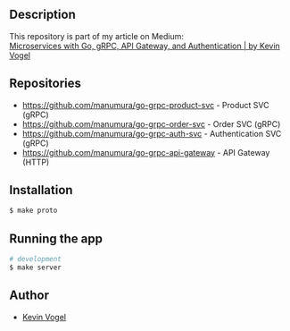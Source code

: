 ## Description

This repository is part of my article on Medium:  
[Microservices with Go, gRPC, API Gateway, and Authentication | by Kevin Vogel](https://levelup.gitconnected.com/microservices-with-go-grpc-api-gateway-and-authentication-part-1-2-393ad9fc9d30)

## Repositories

- https://github.com/manumura/go-grpc-product-svc - Product SVC (gRPC)
- https://github.com/manumura/go-grpc-order-svc - Order SVC (gRPC)
- https://github.com/manumura/go-grpc-auth-svc - Authentication SVC (gRPC)
- https://github.com/manumura/go-grpc-api-gateway - API Gateway (HTTP)

## Installation

```bash
$ make proto
```

## Running the app

```bash
# development
$ make server
```

## Author

- [Kevin Vogel](https://medium.com/@hellokevinvogel)

